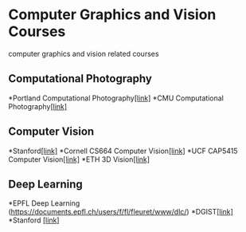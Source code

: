 # Computer Graphics and Vision Courses
computer graphics and vision related courses

## Computational Photography
*Portland Computational Photography[[link]](http://web.cecs.pdx.edu/~fliu/courses/cs510/index.htm)
*CMU Computational Photography[[link]](http://graphics.cs.cmu.edu/courses/15-463/2007_fall/][[link]][http://graphics.cs.cmu.edu/courses/15-463/2010_spring/)

## Computer Vision
*Stanford[[link]](http://vision.stanford.edu/teaching/cs131_fall1718/index.html)
*Cornell CS664 Computer Vision[[link]](http://www.cs.cornell.edu/courses/cs664/2008sp/)
*UCF CAP5415 Computer Vision[[link]](http://www.cs.ucf.edu/~mtappen/cap5415/)
*ETH 3D Vision[[link]](http://www.cvg.ethz.ch/teaching/3dvision/courseSchedule.php)

## Deep Learning
*EPFL Deep Learning (https://documents.epfl.ch/users/f/fl/fleuret/www/dlc/)
*DGIST[[link]](https://github.com/InfolabAI/DeepLearning)
*Stanford [[link]](http://cs231n.stanford.edu/)
